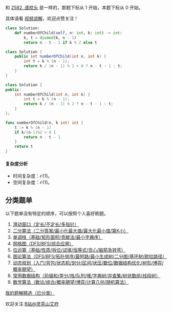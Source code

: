和 [2582. 递枕头](https://leetcode.cn/problems/pass-the-pillow/) 是一样的，那题下标从 $1$ 开始，本题下标从 $0$ 开始。

具体请看 [视频讲解](https://www.bilibili.com/video/BV1h7421R78s/)，欢迎点赞关注！

```py [sol-Python3]
class Solution:
    def numberOfChild(self, n: int, k: int) -> int:
        k, t = divmod(k, n - 1)
        return n - t - 1 if k % 2 else t
```

```java [sol-Java]
class Solution {
    public int numberOfChild(int n, int k) {
        int t = k % (n - 1);
        return k / (n - 1) % 2 > 0 ? n - t - 1 : t;
    }
}
```

```cpp [sol-C++]
class Solution {
public:
    int numberOfChild(int n, int k) {
        int t = k % (n - 1);
        return k / (n - 1) % 2 ? n - t - 1 : t;
    }
};
```

```go [sol-Go]
func numberOfChild(n, k int) int {
	t := k % (n - 1)
	if k/(n-1)%2 > 0 {
		return n - t - 1
	}
	return t
}
```

#### 复杂度分析

- 时间复杂度：$\mathcal{O}(1)$。
- 空间复杂度：$\mathcal{O}(1)$。

## 分类题单

以下题单没有特定的顺序，可以按照个人喜好刷题。

1. [滑动窗口（定长/不定长/多指针）](https://leetcode.cn/circle/discuss/0viNMK/)
2. [二分算法（二分答案/最小化最大值/最大化最小值/第K小）](https://leetcode.cn/circle/discuss/SqopEo/)
3. [单调栈（基础/矩形面积/贡献法/最小字典序）](https://leetcode.cn/circle/discuss/9oZFK9/)
4. [网格图（DFS/BFS/综合应用）](https://leetcode.cn/circle/discuss/YiXPXW/)
5. [位运算（基础/性质/拆位/试填/恒等式/贪心/脑筋急转弯）](https://leetcode.cn/circle/discuss/dHn9Vk/)
6. [图论算法（DFS/BFS/拓扑排序/最短路/最小生成树/二分图/基环树/欧拉路径）](https://leetcode.cn/circle/discuss/01LUak/)
7. [动态规划（入门/背包/状态机/划分/区间/状压/数位/数据结构优化/树形/博弈/概率期望）](https://leetcode.cn/circle/discuss/tXLS3i/)
8. [常用数据结构（前缀和/差分/栈/队列/堆/字典树/并查集/树状数组/线段树）](https://leetcode.cn/circle/discuss/mOr1u6/)
9. [数学算法（数论/组合/概率期望/博弈/计算几何/随机算法）](https://leetcode.cn/circle/discuss/IYT3ss/)

[我的题解精选（已分类）](https://github.com/EndlessCheng/codeforces-go/blob/master/leetcode/SOLUTIONS.md)

欢迎关注 [B站@灵茶山艾府](https://space.bilibili.com/206214)
